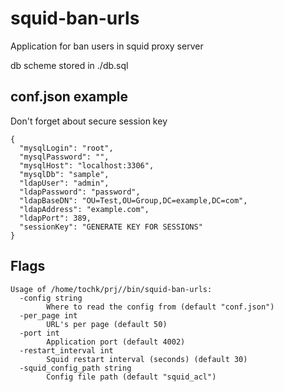 # squid-ban-urls

Application for ban users in squid proxy server

db scheme stored in ./db.sql

## conf.json example

Don't forget about secure session key

```
{
  "mysqlLogin": "root",
  "mysqlPassword": "",
  "mysqlHost": "localhost:3306",
  "mysqlDb": "sample",
  "ldapUser": "admin",
  "ldapPassword": "password",
  "ldapBaseDN": "OU=Test,OU=Group,DC=example,DC=com",
  "ldapAddress": "example.com",
  "ldapPort": 389,
  "sessionKey": "GENERATE KEY FOR SESSIONS"
}
```

## Flags

```
Usage of /home/tochk/prj//bin/squid-ban-urls:
  -config string
        Where to read the config from (default "conf.json")
  -per_page int
        URL's per page (default 50)
  -port int
        Application port (default 4002)
  -restart_interval int
        Squid restart interval (seconds) (default 30)
  -squid_config_path string
        Config file path (default "squid_acl")
```
